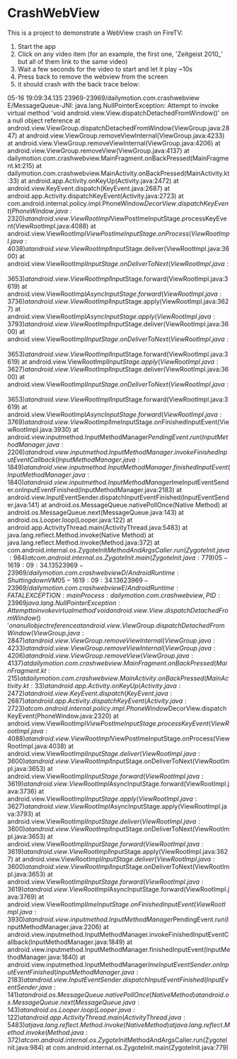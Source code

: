 # CrashWebView

This is a project to demonstrate a WebView crash on FireTV:

1. Start the app
2. Click on any video item (for an example, the first one, 'Zeitgeist 2010_' but all of them link to the same video)
3. Wait a few seconds for the video to start and let it play ~10s
4. Press back to remove the webview from the screen
5. it should crash with the back trace below:


05-16 19:09:34.135 23969-23969/dailymotion.com.crashwebview E/MessageQueue-JNI: java.lang.NullPointerException: Attempt to invoke virtual method 'void android.view.View.dispatchDetachedFromWindow()' on a null object reference
        at android.view.ViewGroup.dispatchDetachedFromWindow(ViewGroup.java:2847)
        at android.view.ViewGroup.removeViewInternal(ViewGroup.java:4233)
        at android.view.ViewGroup.removeViewInternal(ViewGroup.java:4206)
        at android.view.ViewGroup.removeView(ViewGroup.java:4137)
        at dailymotion.com.crashwebview.MainFragment.onBackPressed(MainFragment.kt:215)
        at dailymotion.com.crashwebview.MainActivity.onBackPressed(MainActivity.kt:33)
        at android.app.Activity.onKeyUp(Activity.java:2472)
        at android.view.KeyEvent.dispatch(KeyEvent.java:2687)
        at android.app.Activity.dispatchKeyEvent(Activity.java:2723)
        at com.android.internal.policy.impl.PhoneWindow$DecorView.dispatchKeyEvent(PhoneWindow.java:2320)
        at android.view.ViewRootImpl$ViewPostImeInputStage.processKeyEvent(ViewRootImpl.java:4088)
        at android.view.ViewRootImpl$ViewPostImeInputStage.onProcess(ViewRootImpl.java:4038)
        at android.view.ViewRootImpl$InputStage.deliver(ViewRootImpl.java:3600)
        at android.view.ViewRootImpl$InputStage.onDeliverToNext(ViewRootImpl.java:3653)
        at android.view.ViewRootImpl$InputStage.forward(ViewRootImpl.java:3619)
        at android.view.ViewRootImpl$AsyncInputStage.forward(ViewRootImpl.java:3736)
        at android.view.ViewRootImpl$InputStage.apply(ViewRootImpl.java:3627)
        at android.view.ViewRootImpl$AsyncInputStage.apply(ViewRootImpl.java:3793)
        at android.view.ViewRootImpl$InputStage.deliver(ViewRootImpl.java:3600)
        at android.view.ViewRootImpl$InputStage.onDeliverToNext(ViewRootImpl.java:3653)
        at android.view.ViewRootImpl$InputStage.forward(ViewRootImpl.java:3619)
        at android.view.ViewRootImpl$InputStage.apply(ViewRootImpl.java:3627)
        at android.view.ViewRootImpl$InputStage.deliver(ViewRootImpl.java:3600)
        at android.view.ViewRootImpl$InputStage.onDeliverToNext(ViewRootImpl.java:3653)
        at android.view.ViewRootImpl$InputStage.forward(ViewRootImpl.java:3619)
        at android.view.ViewRootImpl$AsyncInputStage.forward(ViewRootImpl.java:3769)
        at android.view.ViewRootImpl$ImeInputStage.onFinishedInputEvent(ViewRootImpl.java:3930)
        at android.view.inputmethod.InputMethodManager$PendingEvent.run(InputMethodManager.java:2206)
        at android.view.inputmethod.InputMethodManager.invokeFinishedInputEventCallback(InputMethodManager.java:1849)
        at android.view.inputmethod.InputMethodManager.finishedInputEvent(InputMethodManager.java:1840)
        at android.view.inputmethod.InputMethodManager$ImeInputEventSender.onInputEventFinished(InputMethodManager.java:2183)
        at android.view.InputEventSender.dispatchInputEventFinished(InputEventSender.java:141)
        at android.os.MessageQueue.nativePollOnce(Native Method)
        at android.os.MessageQueue.next(MessageQueue.java:143)
        at android.os.Looper.loop(Looper.java:122)
        at android.app.ActivityThread.main(ActivityThread.java:5483)
        at java.lang.reflect.Method.invoke(Native Method)
        at java.lang.reflect.Method.invoke(Method.java:372)
        at com.android.internal.os.ZygoteInit$MethodAndArgsCaller.run(ZygoteInit.java:984)
        at com.android.internal.os.ZygoteInit.main(ZygoteInit.java:779)
05-16 19:09:34.135 23969-23969/dailymotion.com.crashwebview D/AndroidRuntime: Shutting down VM
05-16 19:09:34.136 23969-23969/dailymotion.com.crashwebview E/AndroidRuntime: FATAL EXCEPTION: main
    Process: dailymotion.com.crashwebview, PID: 23969
    java.lang.NullPointerException: Attempt to invoke virtual method 'void android.view.View.dispatchDetachedFromWindow()' on a null object reference
        at android.view.ViewGroup.dispatchDetachedFromWindow(ViewGroup.java:2847)
        at android.view.ViewGroup.removeViewInternal(ViewGroup.java:4233)
        at android.view.ViewGroup.removeViewInternal(ViewGroup.java:4206)
        at android.view.ViewGroup.removeView(ViewGroup.java:4137)
        at dailymotion.com.crashwebview.MainFragment.onBackPressed(MainFragment.kt:215)
        at dailymotion.com.crashwebview.MainActivity.onBackPressed(MainActivity.kt:33)
        at android.app.Activity.onKeyUp(Activity.java:2472)
        at android.view.KeyEvent.dispatch(KeyEvent.java:2687)
        at android.app.Activity.dispatchKeyEvent(Activity.java:2723)
        at com.android.internal.policy.impl.PhoneWindow$DecorView.dispatchKeyEvent(PhoneWindow.java:2320)
        at android.view.ViewRootImpl$ViewPostImeInputStage.processKeyEvent(ViewRootImpl.java:4088)
        at android.view.ViewRootImpl$ViewPostImeInputStage.onProcess(ViewRootImpl.java:4038)
        at android.view.ViewRootImpl$InputStage.deliver(ViewRootImpl.java:3600)
        at android.view.ViewRootImpl$InputStage.onDeliverToNext(ViewRootImpl.java:3653)
        at android.view.ViewRootImpl$InputStage.forward(ViewRootImpl.java:3619)
        at android.view.ViewRootImpl$AsyncInputStage.forward(ViewRootImpl.java:3736)
        at android.view.ViewRootImpl$InputStage.apply(ViewRootImpl.java:3627)
        at android.view.ViewRootImpl$AsyncInputStage.apply(ViewRootImpl.java:3793)
        at android.view.ViewRootImpl$InputStage.deliver(ViewRootImpl.java:3600)
        at android.view.ViewRootImpl$InputStage.onDeliverToNext(ViewRootImpl.java:3653)
        at android.view.ViewRootImpl$InputStage.forward(ViewRootImpl.java:3619)
        at android.view.ViewRootImpl$InputStage.apply(ViewRootImpl.java:3627)
        at android.view.ViewRootImpl$InputStage.deliver(ViewRootImpl.java:3600)
        at android.view.ViewRootImpl$InputStage.onDeliverToNext(ViewRootImpl.java:3653)
        at android.view.ViewRootImpl$InputStage.forward(ViewRootImpl.java:3619)
        at android.view.ViewRootImpl$AsyncInputStage.forward(ViewRootImpl.java:3769)
        at android.view.ViewRootImpl$ImeInputStage.onFinishedInputEvent(ViewRootImpl.java:3930)
        at android.view.inputmethod.InputMethodManager$PendingEvent.run(InputMethodManager.java:2206)
        at android.view.inputmethod.InputMethodManager.invokeFinishedInputEventCallback(InputMethodManager.java:1849)
        at android.view.inputmethod.InputMethodManager.finishedInputEvent(InputMethodManager.java:1840)
        at android.view.inputmethod.InputMethodManager$ImeInputEventSender.onInputEventFinished(InputMethodManager.java:2183)
        at android.view.InputEventSender.dispatchInputEventFinished(InputEventSender.java:141)
        at android.os.MessageQueue.nativePollOnce(Native Method)
        at android.os.MessageQueue.next(MessageQueue.java:143)
        at android.os.Looper.loop(Looper.java:122)
        at android.app.ActivityThread.main(ActivityThread.java:5483)
        at java.lang.reflect.Method.invoke(Native Method)
        at java.lang.reflect.Method.invoke(Method.java:372)
        at com.android.internal.os.ZygoteInit$MethodAndArgsCaller.run(ZygoteInit.java:984)
        at com.android.internal.os.ZygoteInit.main(ZygoteInit.java:779)
